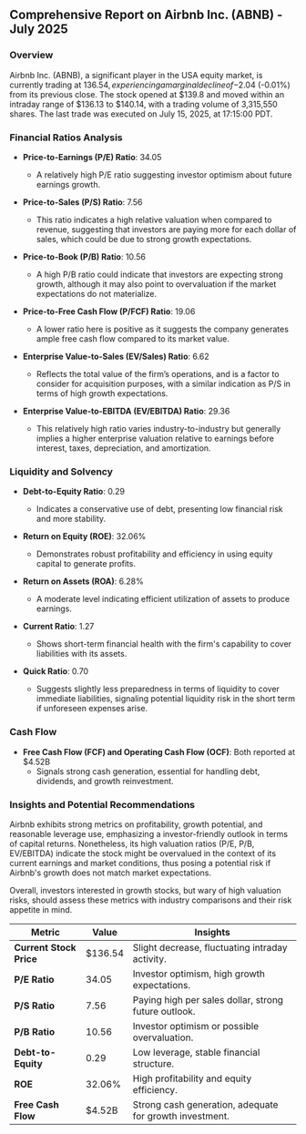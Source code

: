 ## Comprehensive Report on Airbnb Inc. (ABNB) - July 2025

### Overview
Airbnb Inc. (ABNB), a significant player in the USA equity market, is currently trading at $136.54, experiencing a marginal decline of -$2.04 (-0.01%) from its previous close. The stock opened at $139.8 and moved within an intraday range of $136.13 to $140.14, with a trading volume of 3,315,550 shares. The last trade was executed on July 15, 2025, at 17:15:00 PDT.

### Financial Ratios Analysis
- **Price-to-Earnings (P/E) Ratio**: 34.05
  - A relatively high P/E ratio suggesting investor optimism about future earnings growth.
  
- **Price-to-Sales (P/S) Ratio**: 7.56
  - This ratio indicates a high relative valuation when compared to revenue, suggesting that investors are paying more for each dollar of sales, which could be due to strong growth expectations.

- **Price-to-Book (P/B) Ratio**: 10.56
  - A high P/B ratio could indicate that investors are expecting strong growth, although it may also point to overvaluation if the market expectations do not materialize.

- **Price-to-Free Cash Flow (P/FCF) Ratio**: 19.06
  - A lower ratio here is positive as it suggests the company generates ample free cash flow compared to its market value.

- **Enterprise Value-to-Sales (EV/Sales) Ratio**: 6.62
  - Reflects the total value of the firm’s operations, and is a factor to consider for acquisition purposes, with a similar indication as P/S in terms of high growth expectations.

- **Enterprise Value-to-EBITDA (EV/EBITDA) Ratio**: 29.36
  - This relatively high ratio varies industry-to-industry but generally implies a higher enterprise valuation relative to earnings before interest, taxes, depreciation, and amortization.

### Liquidity and Solvency
- **Debt-to-Equity Ratio**: 0.29
  - Indicates a conservative use of debt, presenting low financial risk and more stability.

- **Return on Equity (ROE)**: 32.06%
  - Demonstrates robust profitability and efficiency in using equity capital to generate profits.

- **Return on Assets (ROA)**: 6.28%
  - A moderate level indicating efficient utilization of assets to produce earnings.

- **Current Ratio**: 1.27
  - Shows short-term financial health with the firm's capability to cover liabilities with its assets.

- **Quick Ratio**: 0.70
  - Suggests slightly less preparedness in terms of liquidity to cover immediate liabilities, signaling potential liquidity risk in the short term if unforeseen expenses arise.

### Cash Flow
- **Free Cash Flow (FCF) and Operating Cash Flow (OCF)**: Both reported at $4.52B
  - Signals strong cash generation, essential for handling debt, dividends, and growth reinvestment.

### Insights and Potential Recommendations
Airbnb exhibits strong metrics on profitability, growth potential, and reasonable leverage use, emphasizing a investor-friendly outlook in terms of capital returns. Nonetheless, its high valuation ratios (P/E, P/B, EV/EBITDA) indicate the stock might be overvalued in the context of its current earnings and market conditions, thus posing a potential risk if Airbnb's growth does not match market expectations.

Overall, investors interested in growth stocks, but wary of high valuation risks, should assess these metrics with industry comparisons and their risk appetite in mind.

| Metric                           | Value      | Insights                                               |
|----------------------------------|------------|--------------------------------------------------------|
| **Current Stock Price**          | $136.54    | Slight decrease, fluctuating intraday activity.        |
| **P/E Ratio**                    | 34.05      | Investor optimism, high growth expectations.           |
| **P/S Ratio**                    | 7.56       | Paying high per sales dollar, strong future outlook.   |
| **P/B Ratio**                    | 10.56      | Investor optimism or possible overvaluation.           |
| **Debt-to-Equity**               | 0.29       | Low leverage, stable financial structure.              |
| **ROE**                          | 32.06%     | High profitability and equity efficiency.              |
| **Free Cash Flow**               | $4.52B     | Strong cash generation, adequate for growth investment.|
